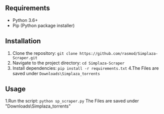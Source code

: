 ## Requirements

- Python 3.6+
- Pip (Python package installer)

## Installation

1. Clone the repository: `git clone https://github.com/rasmod/Simplaza-Scraper.git`
2. Navigate to the project directory: `cd Simplaza-Scraper`
3. Install dependencies: `pip install -r requirements.txt`
4.The Files are saved under `Downloads\Simplaza_torrents`
## Usage

1.Run the script: `python sp_scraper.py`
The Files are saved under "Downloads\Simplaza_torrents"

